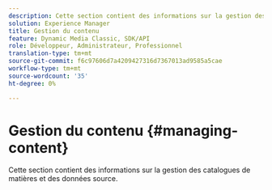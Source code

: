 ```yaml
---
description: Cette section contient des informations sur la gestion des catalogues de matières et des données source.
solution: Experience Manager
title: Gestion du contenu
feature: Dynamic Media Classic, SDK/API
role: Développeur, Administrateur, Professionnel
translation-type: tm+mt
source-git-commit: f6c97606d7a4209427316d7367013ad9585a5cae
workflow-type: tm+mt
source-wordcount: '35'
ht-degree: 0%

---
```



# Gestion du contenu {#managing-content}

Cette section contient des informations sur la gestion des catalogues de matières et des données source.

